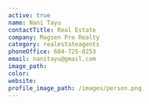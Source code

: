 ```yaml
---
active: true
name: Nani Tayu
contactTitle: Real Estate
company: Magsen Pro Realty
category: realestateagents
phoneOffice: 604-725-0253
email: nanitayu@gmail.com
image_path:
color:
website:
profile_image_path: /images/person.png
---
```



